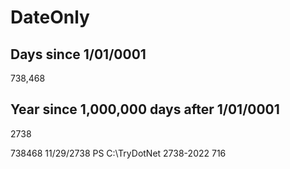 # DateOnly

## Days since 1/01/0001 
738,468

## Year since 1,000,000 days after 1/01/0001
2738

738468
11/29/2738
PS C:\TryDotNet
 2738-2022
716
